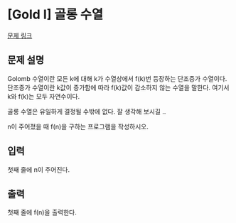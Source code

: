 # [Gold I] 골롱 수열

[문제 링크](https://www.acmicpc.net/problem/2038) 

## 문제 설명

<p>Golomb 수열이란 모든 k에 대해 k가 수열상에서 f(k)번 등장하는 단조증가 수열이다. 단조증가 수열이란 k값이 증가함에 따라 f(k)값이 감소하지 않는 수열을 말한다. 여기서 k와 f(k)는 모두 자연수이다.</p>

<p>골롱 수열은 유일하게 결정될 수밖에 없다. 잘 생각해 보시길 ..</p>

<p>n이 주어졌을 때 f(n)을 구하는 프로그램을 작성하시오.</p>

## 입력 

 <p>첫째 줄에 n이 주어진다.</p>

## 출력 

 <p>첫째 줄에 f(n)을 출력한다.</p>

